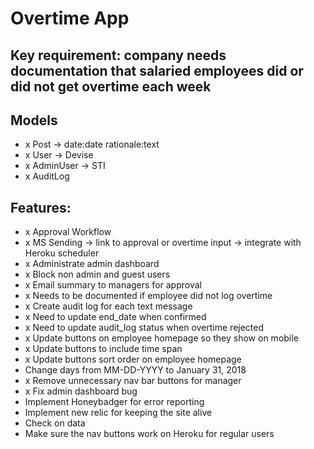 # Overtime App

## Key requirement: company needs documentation that salaried employees did or did not get overtime each week

## Models
- x Post -> date:date rationale:text
- x User -> Devise
- x AdminUser -> STI
- x AuditLog

## Features:
- x Approval Workflow
- x MS Sending -> link to approval or overtime input -> integrate with Heroku scheduler
- x Administrate admin dashboard
- x Block non admin and guest users
- x Email summary to managers for approval
- x Needs to be documented if employee did not log overtime
- x Create audit log for each text message
- x Need to update end_date when confirmed
- x Need to update audit_log status when overtime rejected
- x Update buttons on employee homepage so they show on mobile
- x Update buttons to include time span
- x Update buttons sort order on employee homepage
- Change days from MM-DD-YYYY to January 31, 2018
- x Remove unnecessary nav bar buttons for manager
- x Fix admin dashboard bug
- Implement Honeybadger for error reporting
- Implement new relic for keeping the site alive
- Check on data
- Make sure the nav buttons work on Heroku for regular users
